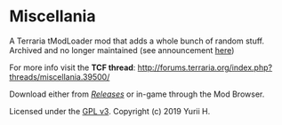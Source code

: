 # Miscellania
A Terraria tModLoader mod that adds a whole bunch of random stuff. Archived and no longer maintained (see announcement [here](https://forums.terraria.org/index.php?threads/miscellania.39500/post-1821312))

For more info visit the **TCF thread**: http://forums.terraria.org/index.php?threads/miscellania.39500/

Download either from *[Releases](https://github.com/goldenapple3/Miscellania/releases)* or in-game through the Mod Browser.

Licensed under the [GPL v3](LICENSE.md).
Copyright (c) 2019 Yurii H.


